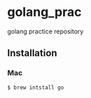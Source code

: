 golang_prac
===============

golang practice repository

## Installation

### Mac

```
$ brew intstall go
```



